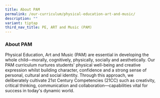 ```yaml
---
title: About PAM
permalink: /our-curriculum/physical-education-art-and-music/
description: ""
variant: tiptap
third_nav_title: PE, ART and Music (PAM)
---
```

<h3>About PAM</h3>
<p>Physical Education, Art and Music (PAM) are essential in developing the
whole child—morally, cognitively, physically, socially and aesthetically.
Our PAM curriculum nurtures students' physical well-being and creative
expression whilst building character, confidence and a strong sense of
personal, cultural and social identity. Through this approach, we deliberately
cultivate 21st Century Competencies (21CC) such as creativity, critical
thinking, communication and collaboration—capabilities vital for success
in today's dynamic world.</p>
<p></p>